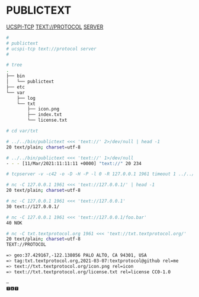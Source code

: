 # PUBLICTEXT
[UCSPI-TCP](http://cr.yp.to/ucspi-tcp.html "UNIX Client-Server Program Interface for TCP") [TEXT://PROTOCOL](https://textprotocol.org "TEXT://PROTOCOL") [SERVER](http://cr.yp.to/ucspi-tcp/tcpserver.html "TCPSERVER")

```bash
#
# publictext
# ucspi-tcp text://protocol server
#

# tree
.
├── bin
│   └── publictext
├── etc
└── var
    ├── log
    └── txt
        ├── icon.png
        ├── index.txt
        └── license.txt
```

```bash
# cd var/txt

# ../../bin/publictext <<< 'text://' 2>/dev/null | head -1
20 text/plain; charset=utf-8

# ../../bin/publictext <<< 'text://' 1>/dev/null
- - - [11/Mar/2021:11:11:11 +0000] "text://" 20 234

# tcpserver -v -c42 -o -D -H -P -l 0 -R 127.0.0.1 1961 timeout 1 ../../bin/publictext

# nc -C 127.0.0.1 1961 <<< 'text://127.0.0.1/' | head -1
20 text/plain; charset=utf-8

# nc -C 127.0.0.1 1961 <<< 'text://127.0.0.1'
30 text://127.0.0.1/

# nc -C 127.0.0.1 1961 <<< 'text://127.0.0.1/foo.bar'
40 NOK
```

```bash
# nc -C txt.textprotocol.org 1961 <<< 'text://txt.textprotocol.org/'
20 text/plain; charset=utf-8
TEXT://PROTOCOL

=> geo:37.429167,-122.138056 PALO ALTO, CA 94301, USA
=> tag:txt.textprotocol.org,2021-03-07:textprotocol@github rel=me
=> text://txt.textprotocol.org/icon.png rel=icon
=> text://txt.textprotocol.org/license.txt rel=license CC0-1.0

—
🆃🆇🆃
```
